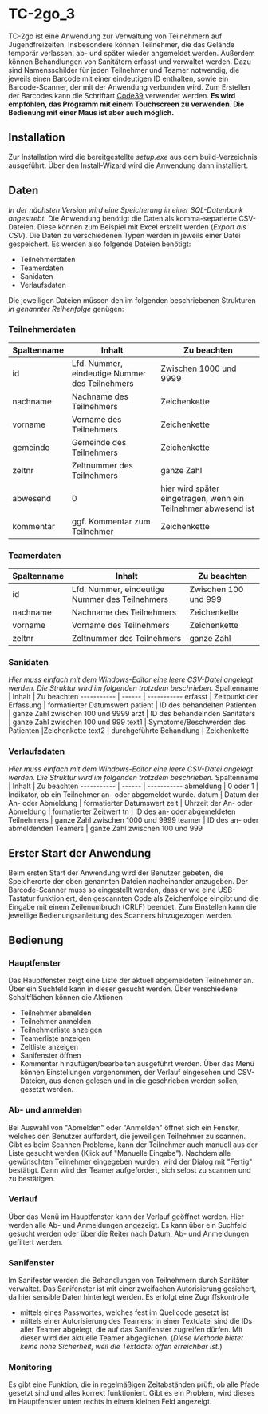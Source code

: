 # TC-2go_3

TC-2go ist eine Anwendung zur Verwaltung von Teilnehmern auf Jugendfreizeiten. Insbesondere können Teilnehmer, die das Gelände temporär verlassen, ab- und später wieder angemeldet werden. Außerdem können Behandlungen von Sanitätern erfasst und verwaltet werden. Dazu sind Namensschilder für jeden Teilnehmer und Teamer notwendig, die jeweils einen Barcode mit einer eindeutigen ID enthalten, sowie ein Barcode-Scanner, der mit der Anwendung verbunden wird. Zum Erstellen der Barcodes kann die Schriftart [Code39](http://www.logitogo.com/html/barcode39_erstellen.html) verwendet werden. **Es wird empfohlen, das Programm mit einem Touchscreen zu verwenden. Die Bedienung mit einer Maus ist aber auch möglich.**

## Installation
Zur Installation wird die bereitgestellte *setup.exe* aus dem build-Verzeichnis ausgeführt. Über den Install-Wizard wird die Anwendung dann installiert.

## Daten
*In der nächsten Version wird eine Speicherung in einer SQL-Datenbank angestrebt.*
Die Anwendung benötigt die Daten als komma-separierte CSV-Dateien. Diese können zum Beispiel mit Excel erstellt werden (<em>Export als CSV</em>). Die Daten zu verschiedenen Typen werden in jeweils einer Datei gespeichert. Es werden also folgende Dateien benötigt:
* Teilnehmerdaten
* Teamerdaten
* Sanidaten
* Verlaufsdaten

Die jeweiligen Dateien müssen den im folgenden beschriebenen Strukturen *in genannter Reihenfolge* genügen:
### Teilnehmerdaten
Spaltenname | Inhalt | Zu beachten
----------- | ------ | -----------
id | Lfd. Nummer, eindeutige Nummer des Teilnehmers | Zwischen 1000 und 9999
nachname | Nachname des Teilnehmers | Zeichenkette
vorname | Vorname des Teilnehmers | Zeichenkette
gemeinde | Gemeinde des Teilnehmers | Zeichenkette
zeltnr | Zeltnummer des Teilnehmers | ganze Zahl
abwesend | 0 | hier wird später eingetragen, wenn ein Teilnehmer abwesend ist
kommentar | ggf. Kommentar zum Teilnehmer | Zeichenkette

### Teamerdaten
Spaltenname | Inhalt | Zu beachten
----------- | ------ | -----------
id | Lfd. Nummer, eindeutige Nummer des Teilnehmers | Zwischen 100 und 999
nachname | Nachname des Teilnehmers | Zeichenkette
vorname | Vorname des Teilnehmers | Zeichenkette
zeltnr | Zeltnummer des Teilnehmers | ganze Zahl

### Sanidaten
*Hier muss einfach mit dem Windows-Editor eine leere CSV-Datei angelegt werden. Die Struktur wird im folgenden trotzdem beschrieben.*
Spaltenname | Inhalt | Zu beachten
----------- | ------ | -----------
erfasst | Zeitpunkt der Erfassung | formatierter Datumswert
patient | ID des behandelten Patienten | ganze Zahl zwischen 100 und 9999
arzt | ID des behandelnden Sanitäters | ganze Zahl zwischen 100 und 999
text1 | Symptome/Beschwerden des Patienten |Zeichenkette
text2 | durchgeführte Behandlung | Zeichenkette

### Verlaufsdaten
*Hier muss einfach mit dem Windows-Editor eine leere CSV-Datei angelegt werden. Die Struktur wird im folgenden trotzdem beschrieben.*
Spaltenname | Inhalt | Zu beachten
----------- | ------ | -----------
abmeldung | 0 oder 1 | Indikator, ob ein Teilnehmer an- oder abgemeldet wurde.
datum | Datum der An- oder Abmeldung | formatierter Datumswert
zeit | Uhrzeit der An- oder Abmeldung | formatierter Zeitwert
tn | ID des an- oder abgemeldeten Teilnehmers | ganze Zahl zwischen 1000 und 9999
teamer | ID des an- oder abmeldenden Teamers | ganze Zahl zwischen 100 und 999

## Erster Start der Anwendung
Beim ersten Start der Anwendung wird der Benutzer gebeten, die Speicherorte der oben genannten Dateien nacheinander anzugeben.
Der Barcode-Scanner muss so eingestellt werden, dass er wie eine USB-Tastatur funktioniert, den gescannten Code als Zeichenfolge eingibt und die Eingabe mit einem Zeilenumbruch (CRLF) beendet. Zum Einstellen kann die jeweilige Bedienungsanleitung des Scanners hinzugezogen werden.

## Bedienung
### Hauptfenster
Das Hauptfenster zeigt eine Liste der aktuell abgemeldeten Teilnehmer an. Über ein Suchfeld kann in dieser gesucht werden. Über verschiedene Schaltflächen können die Aktionen
* Teilnehmer abmelden
* Teilnehmer anmelden
* Teilnehmerliste anzeigen
* Teamerliste anzeigen
* Zeltliste anzeigen
* Sanifenster öffnen
* Kommentar hinzufügen/bearbeiten
ausgeführt werden. Über das Menü können Einstellungen vorgenommen, der Verlauf eingesehen und CSV-Dateien, aus denen gelesen und in die geschrieben werden sollen, gesetzt werden.

### Ab- und anmelden
Bei Auswahl von "Abmelden" oder "Anmelden" öffnet sich ein Fenster, welches den Benutzer auffordert, die jeweiligen Teilnehmer zu scannen. Gibt es beim Scannen Probleme, kann der Teilnehmer auch manuell aus der Liste gesucht werden (Klick auf "Manuelle Eingabe"). Nachdem alle gewünschten Teilnehmer eingegeben wurden, wird der Dialog mit "Fertig" bestätigt. Dann wird der Teamer aufgefordert, sich selbst zu scannen und zu bestätigen.

### Verlauf
Über das Menü im Hauptfenster kann der Verlauf geöffnet werden. Hier werden alle Ab- und Anmeldungen angezeigt. Es kann über ein Suchfeld gesucht werden oder über die Reiter nach Datum, Ab- und Anmeldungen gefiltert werden.

### Sanifenster
Im Sanifester werden die Behandlungen von Teilnehmern durch Sanitäter verwaltet. Das Sanifenster ist mit einer zweifachen Autorisierung gesichert, da hier sensible Daten hinterlegt werden. Es erfolgt eine Zugriffskontrolle
* mittels eines Passwortes, welches fest im Quellcode gesetzt ist
* mittels einer Autorisierung des Teamers; in einer Textdatei sind die IDs aller Teamer abgelegt, die auf das Sanifenster zugreifen dürfen. Mit dieser wird der aktuelle Teamer abgeglichen. (*Diese Methode bietet keine hohe Sicherheit, weil die Textdatei offen erreichbar ist.*)

### Monitoring
Es gibt eine Funktion, die in regelmäßigen Zeitabständen prüft, ob alle Pfade gesetzt sind und alles korrekt funktioniert. Gibt es ein Problem, wird dieses im Hauptfenster unten rechts in einem kleinen Feld angezeigt.
